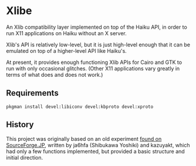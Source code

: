 Xlibe
===========================

An Xlib compatibility layer implemented on top of the Haiku API, in
order to run X11 applications on Haiku without an X server.

Xlib's API is relatively low-level, but it is just high-level enough
that it can be emulated on top of a higher-level API like Haiku's.

At present, it provides enough functioning Xlib APIs for Cairo and GTK
to run with only occasional glitches. (Other X11 applications vary greatly
in terms of what does and does not work.)

Requirements
--------------------------
```
pkgman install devel:libiconv devel:kbproto devel:xproto
```

History
--------------------------
This project was originally based on an old experiment [found on SourceForge.JP](http://sourceforge.jp/projects/bexlib/),
written by ja6hfa (Shibukawa Yoshiki) and kazuyakt, which had only a few functions implemented,
but provided a basic structure and initial direction.
